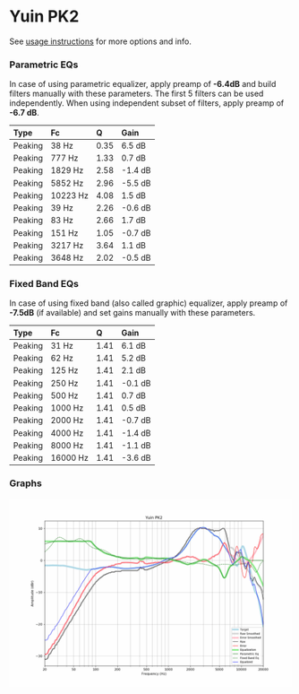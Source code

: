# Yuin PK2
See [usage instructions](https://github.com/jaakkopasanen/AutoEq#usage) for more options and info.

### Parametric EQs
In case of using parametric equalizer, apply preamp of **-6.4dB** and build filters manually
with these parameters. The first 5 filters can be used independently.
When using independent subset of filters, apply preamp of **-6.7 dB**.

| Type    | Fc       |    Q | Gain    |
|:--------|:---------|:-----|:--------|
| Peaking | 38 Hz    | 0.35 | 6.5 dB  |
| Peaking | 777 Hz   | 1.33 | 0.7 dB  |
| Peaking | 1829 Hz  | 2.58 | -1.4 dB |
| Peaking | 5852 Hz  | 2.96 | -5.5 dB |
| Peaking | 10223 Hz | 4.08 | 1.5 dB  |
| Peaking | 39 Hz    | 2.26 | -0.6 dB |
| Peaking | 83 Hz    | 2.66 | 1.7 dB  |
| Peaking | 151 Hz   | 1.05 | -0.7 dB |
| Peaking | 3217 Hz  | 3.64 | 1.1 dB  |
| Peaking | 3648 Hz  | 2.02 | -0.5 dB |

### Fixed Band EQs
In case of using fixed band (also called graphic) equalizer, apply preamp of **-7.5dB**
(if available) and set gains manually with these parameters.

| Type    | Fc       |    Q | Gain    |
|:--------|:---------|:-----|:--------|
| Peaking | 31 Hz    | 1.41 | 6.1 dB  |
| Peaking | 62 Hz    | 1.41 | 5.2 dB  |
| Peaking | 125 Hz   | 1.41 | 2.1 dB  |
| Peaking | 250 Hz   | 1.41 | -0.1 dB |
| Peaking | 500 Hz   | 1.41 | 0.7 dB  |
| Peaking | 1000 Hz  | 1.41 | 0.5 dB  |
| Peaking | 2000 Hz  | 1.41 | -0.7 dB |
| Peaking | 4000 Hz  | 1.41 | -1.4 dB |
| Peaking | 8000 Hz  | 1.41 | -1.1 dB |
| Peaking | 16000 Hz | 1.41 | -3.6 dB |

### Graphs
![](./Yuin%20PK2.png)